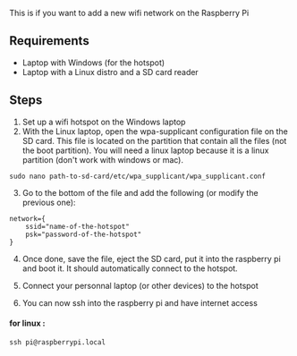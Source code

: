 This is if you want to add a new wifi network on the Raspberry Pi

## Requirements
 - Laptop with Windows (for the hotspot)
 - Laptop with a Linux distro and a SD card reader

## Steps
1. Set up a wifi hotspot on the Windows laptop
2. With the Linux laptop, open the wpa-supplicant configuration file on the SD card. This file is located on the partition that contain all the files (not the boot partition). You will need a linux laptop because it is a linux partition (don't work with windows or mac).

```
sudo nano path-to-sd-card/etc/wpa_supplicant/wpa_supplicant.conf
```

3. Go to the bottom of the file and add the following (or modify the previous one): 
```
network={
    ssid="name-of-the-hotspot"
    psk="password-of-the-hotspot"
}
```

4. Once done, save the file, eject the SD card, put it into the raspberry pi and boot it. It should automatically connect to the hotspot.

5. Connect your personnal laptop (or other devices) to the hotspot
6. You can now ssh into the raspberry pi and have internet access

#### for linux :
```
ssh pi@raspberrypi.local
```


